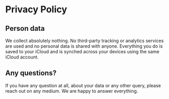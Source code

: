 # Privacy Policy

## Person data

We collect absolutely nothing.
No third-party tracking or analytics services are used and no personal data is shared with anyone.
Everything you do is saved to your iCloud and is synched across your devices using the same iCloud account.

## Any questions?

If you have any question at all, about your data or any other query, please reach out on any medium. We are happy to answer everything.
